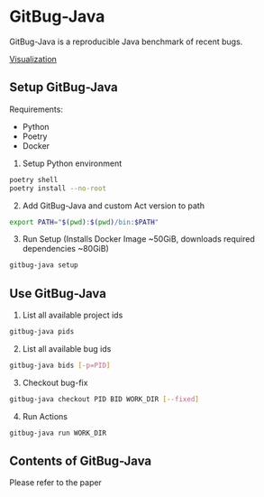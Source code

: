 # GitBug-Java

GitBug-Java is a reproducible Java benchmark of recent bugs.

[Visualization](https://nfsaavedra.github.io/gitbug-java)

## Setup GitBug-Java

Requirements:
- Python
- Poetry
- Docker

1. Setup Python environment
```bash
poetry shell
poetry install --no-root
```

2. Add GitBug-Java and custom Act version to path
```bash
export PATH="$(pwd):$(pwd)/bin:$PATH"
```

3. Run Setup (Installs Docker Image ~50GiB, downloads required dependencies ~80GiB)
```bash
gitbug-java setup
```

## Use GitBug-Java

1. List all available project ids
```bash
gitbug-java pids
```

2. List all available bug ids
```bash
gitbug-java bids [-p=PID]
```

3. Checkout bug-fix
```bash
gitbug-java checkout PID BID WORK_DIR [--fixed]
```

4. Run Actions
```bash
gitbug-java run WORK_DIR
```

## Contents of GitBug-Java

Please refer to the paper
